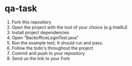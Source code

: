# qa-task

1. Fork this repository
2. Open the project with the tool of your choice (e.g IntelliJ)
3. Install project dependencies 
4. Open "BackofficeLoginTest.java"
5. Run the example test; It should run and pass.
6. Follow the todo's throughout the project
7. Commit and push to your repository
8. Send us the link to your Fork
